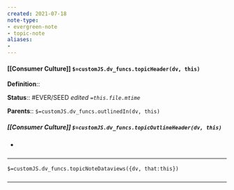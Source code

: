 ```yaml
---
created: 2021-07-18
note-type: 
- evergreen-note
- topic-note
aliases:
- 
---
```

 
#### [[Consumer Culture]] `$=customJS.dv_funcs.topicHeader(dv, this)`


**Definition**::

**Status**::  #EVER/SEED 
*edited `=this.file.mtime`*

**Parents**:: 
`$=customJS.dv_funcs.outlinedIn(dv, this)`

##### [[Consumer Culture]] `$=customJS.dv_funcs.topicOutlineHeader(dv, this)`
- 

### <hr class="dataviews"/>

`$=customJS.dv_funcs.topicNoteDataviews({dv, that:this})`


### <hr class="references"/>